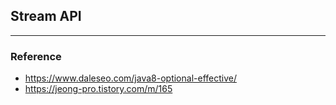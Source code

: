 ## Stream API 

---

### Reference

- https://www.daleseo.com/java8-optional-effective/
- https://jeong-pro.tistory.com/m/165
